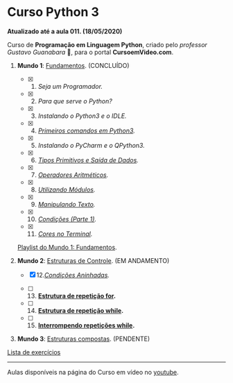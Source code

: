 # Curso Python 3
__Atualizado até a aula 011. (18/05/2020)__

Curso de **Programação em Linguagem Python**, criado pelo *professor Gustavo Guanabara* :vulcan_salute:, para o portal **CursoemVideo.com**.


1. **Mundo 1**: [Fundamentos](https://github.com/antunesce/Curso-Python-3/tree/master/Mundo%201%20-%20Fundamentos). (CONCLUÍDO) 
   - [x] 1. *Seja um Programador.*
   - [x] 2. *Para que serve o Python?*
   - [x] 3. *Instalando o Python3 e o IDLE.*
   - [x] 4. *[Primeiros comandos em Python3](https://github.com/antunesce/Curso-Python-3/tree/master/Mundo%201%20-%20Fundamentos/Aula004%20-%20%20Primeiros%20comandos%20em%20Python3).*
   - [x] 5. *Instalando o PyCharm e o QPython3.*
   - [x] 6. *[Tipos Primitivos e Saída de Dados](https://github.com/antunesce/Curso-Python-3/tree/master/Mundo%201%20-%20Fundamentos/Aula006%20-%20Tipos%20Primitivos%20e%20Sa%C3%ADda%20de%20Dados).*
   - [x] 7. *[Operadores Aritméticos](https://github.com/antunesce/Curso-Python-3/tree/master/Mundo%201%20-%20Fundamentos/Aula007%20-%20Operadores%20Aritm%C3%A9ticos).*
   - [x] 8. *[Utilizando Módulos](https://github.com/antunesce/Curso-Python-3/tree/master/Mundo%201%20-%20Fundamentos/Aula008%20-%20Utilizando%20M%C3%B3dulos).*
   - [x] 9. *[Manipulando Texto](https://github.com/antunesce/Curso-Python-3/tree/master/Mundo%201%20-%20Fundamentos/Aula009%20-%20Manipulando%20Texto).*
   - [x] 10. *[Condições (Parte 1)](https://github.com/antunesce/Curso-Python-3/tree/master/Mundo%201%20-%20Fundamentos/Aula010%20-%20Condi%C3%A7%C3%B5es%20(Parte%201)).*
   - [x] 11. *[Cores no Terminal](https://github.com/antunesce/Curso-Python-3/tree/master/Mundo%201%20-%20Fundamentos/Aula011%20-%20Cores%20no%20Terminal).*
   
   [Playlist do Mundo 1: Fundamentos](https://www.youtube.com/playlist?list=PLHz_AreHm4dlKP6QQCekuIPky1CiwmdI6).

2. **Mundo 2**: [Estruturas de Controle](https://github.com/antunesce/Curso-Python-3/tree/master/Mundo%202%20-%20Estruturas%20de%20Controle). (EM ANDAMENTO)
   - [x] 12.*[Condições Aninhadas](https://github.com/antunesce/Curso-Python-3/tree/master/Mundo%202%20-%20Estruturas%20de%20Controle/Aula012).*
   
   - [ ] 13. **[Estrutura de repetição for](https://github.com/antunesce/Curso-Python-3/tree/master/Mundo%202%20-%20Estruturas%20de%20Controle/Aula013).**
   - [ ] 14. **[Estrutura de repetição while]().**
   - [ ] 15. **[Interrompendo repetições while]().**
3. **Mundo 3**: [Estruturas compostas](https://www.youtube.com/playlist?list=PLHz_AreHm4dksnH2jVTIVNviIMBVYyFnH). (PENDENTE)

[Lista de exercícios](https://www.youtube.com/playlist?list=PLHz_AreHm4dm6wYOIW20Nyg12TAjmMGT-)

---
Aulas disponíveis na página do Curso em vídeo no [youtube](https://www.youtube.com/user/cursosemvideo).
